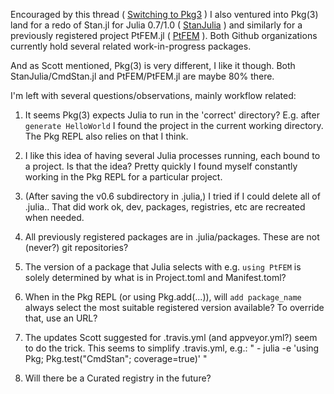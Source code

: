 Encouraged by this thread ( [Switching to Pkg3](https://discourse.julialang.org/t/problems-after-switch-to-pkg3/11144) )
I also ventured into Pkg(3) land for a redo of Stan.jl for Julia 0.7/1.0 ( [StanJulia](https://github.com/StanJulia) ) and similarly for a previously registered project PtFEM.jl ( [PtFEM](https://github.com/PtFEM) ). Both Github organizations currently hold several related work-in-progress packages.

And as Scott mentioned, Pkg(3) is very different, I like it though. Both StanJulia/CmdStan.jl and PtFEM/PtFEM.jl are maybe 80% there. 

I'm left with several questions/observations, mainly workflow related:

1. It seems Pkg(3) expects Julia to run in the 'correct' directory? E.g. after `generate HelloWorld` I found the project in the current working directory. The Pkg REPL also relies on that I think.

1. I like this idea of having several Julia processes running, each bound to a project. Is that the idea? Pretty quickly I found myself constantly working in the Pkg REPL for a particular project.
 
1. (After saving the v0.6 subdirectory in .julia,) I tried if I could delete all of .julia.. That did work ok, dev, packages, registries, etc are recreated when needed.

1. All previously registered packages are in .julia/packages. These are not (never?) git repositories?

1. The version of a package that Julia selects with e.g. `using PtFEM` is solely determined by what is in Project.toml and Manifest.toml?

1. When in the Pkg REPL (or using Pkg.add(...)), will `add package_name` always select the most suitable registered version available? To override that, use an URL?

1. The updates Scott suggested for .travis.yml (and appveyor.yml?) seem to do the trick. This seems to simplify .travis.yml, e.g.: "  - julia -e 'using Pkg; Pkg.test("CmdStan"; coverage=true)'  "

1. Will there be a Curated registry in the future? 


